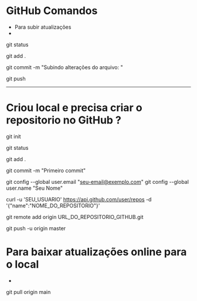 # GitHub Comandos
- Para subir atualizações
- 
git status

git add .

git commit -m "Subindo alterações do arquivo: "

git push


---------------------------------------

# Criou local e precisa criar o repositorio no GitHub ?

git init

git status

git add .

git commit -m "Primeiro commit"

git config --global user.email "seu-email@exemplo.com"
git config --global user.name "Seu Nome"

curl -u 'SEU_USUARIO' https://api.github.com/user/repos -d '{"name":"NOME_DO_REPOSITORIO"}'

git remote add origin URL_DO_REPOSITORIO_GITHUB.git

git push -u origin master




# Para baixar atualizações online para o local
- 
git pull origin main



